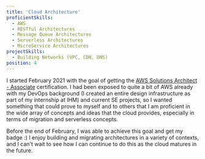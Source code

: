 ```yaml
---
title: 'Cloud Architecture'
proficientSkills:
  - AWS
  - RESTful Architectures
  - Message Queue Architectures
  - Serverless Architectures
  - MicroService Architectures
projectSkills:
  - Building Networks (VPC, CDN, DNS)
position: 4
---
```


I started February 2021 with the goal of getting the [AWS Solutions Architect - Associate](https://aws.amazon.com/certification/certified-solutions-architect-associate/) certification.
I had been exposed to quite a bit of AWS already with my DevOps background (I created an entire design infrastructure as part of my internship at IHM) and current SE projects,
so I wanted something that could prove to myself and to others that I am proficient in the wide array of concepts and ideas that the cloud provides, especially in terms of migration and serverless concepts.

Before the end of February, I was able to achieve this goal and get my badge :)
I enjoy building and migrating architectures in a variety of contexts, and I can't wait to see how I can continue to do this as the cloud matures in the future.
